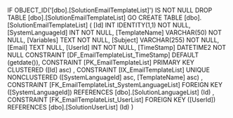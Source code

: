 ﻿
 IF OBJECT_ID('[dbo].[SolutionEmailTemplateList]') IS NOT NULL 
 DROP TABLE [dbo].[SolutionEmailTemplateList] 
 GO
 CREATE TABLE [dbo].[SolutionEmailTemplateList] ( 
 [Id]                INT              IDENTITY(1,1)          NOT NULL,
 [SystemLanguageId]  INT                                     NOT NULL,
 [TemplateName]      VARCHAR(50)                             NOT NULL,
 [Variables]         TEXT                                    NOT NULL,
 [Subject]           VARCHAR(255)                            NOT NULL,
 [Email]             TEXT                                        NULL,
 [UserId]            INT                                     NOT NULL,
 [TimeStamp]         DATETIME2                               NOT NULL  CONSTRAINT [DF_EmailTemplateList_TimeStamp] DEFAULT (getdate()),
 CONSTRAINT   [PK_EmailTemplateList]  PRIMARY KEY CLUSTERED    ([Id] asc) ,
 CONSTRAINT   [IX_EmailTemplateList]  UNIQUE      NONCLUSTERED ([SystemLanguageId] asc, [TemplateName] asc) ,
 CONSTRAINT [FK_EmailTemplateList_SystemLanguageList] FOREIGN KEY ([SystemLanguageId]) REFERENCES [dbo].[SolutionLanguageList] (Id) ,
 CONSTRAINT [FK_EmailTemplateList_UserList] FOREIGN KEY ([UserId]) REFERENCES [dbo].[SolutionUserList] (Id) )
 
 
